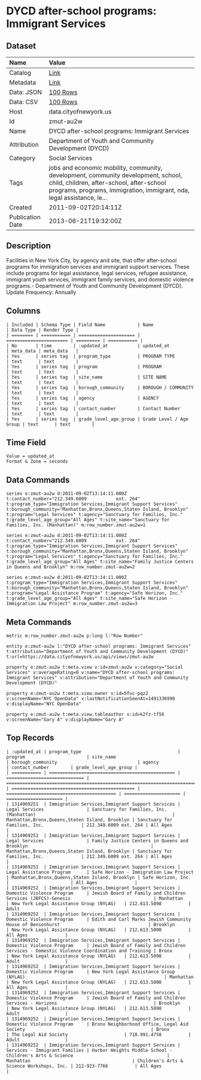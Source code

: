 # DYCD after-school programs: Immigrant Services

## Dataset

| Name | Value |
| :--- | :---- |
| Catalog | [Link](https://catalog.data.gov/dataset/dycd-after-school-programs-immigrant-services-d29b6) |
| Metadata | [Link](https://data.cityofnewyork.us/api/views/zmut-au2w) |
| Data: JSON | [100 Rows](https://data.cityofnewyork.us/api/views/zmut-au2w/rows.json?max_rows=100) |
| Data: CSV | [100 Rows](https://data.cityofnewyork.us/api/views/zmut-au2w/rows.csv?max_rows=100) |
| Host | data.cityofnewyork.us |
| Id | zmut-au2w |
| Name | DYCD after-school programs: Immigrant Services |
| Attribution | Department of Youth and Community Development (DYCD) |
| Category | Social Services |
| Tags | jobs and economic mobility, community, development, community development, school, child, children, after-school, after-school programs, programs, immigration, immigrant, nda, legal assistance, le... |
| Created | 2011-09-02T20:14:11Z |
| Publication Date | 2013-06-21T19:32:00Z |

## Description

Facilities in New York City, by agency and site, that offer after-school programs for immigration services and immigrant support services. These include programs for legal assistance, legal services, refugee assistance, immigrant youth services, immigrant family services, and domestic violence programs.- Department of Youth and Community Development (DYCD). 
Update Frequency: Annually

## Columns

```ls
| Included | Schema Type | Field Name            | Name                    | Data Type | Render Type |
| ======== | =========== | ===================== | ======================= | ========= | =========== |
| No       | time        | :updated_at           | updated_at              | meta_data | meta_data   |
| Yes      | series tag  | program_type          | PROGRAM TYPE            | text      | text        |
| Yes      | series tag  | program               | PROGRAM                 | text      | text        |
| Yes      | series tag  | site_name             | SITE NAME               | text      | text        |
| Yes      | series tag  | borough_community     | BOROUGH / COMMUNITY     | text      | text        |
| Yes      | series tag  | agency                | AGENCY                  | text      | text        |
| Yes      | series tag  | contact_number        | Contact Number          | text      | text        |
| Yes      | series tag  | grade_level_age_group | Grade Level / Age Group | text      | text        |
```

## Time Field

```ls
Value = updated_at
Format & Zone = seconds
```

## Data Commands

```ls
series e:zmut-au2w d:2011-09-02T13:14:11.000Z t:contact_number="212.349.6009           ext. 264" t:program_type="Immigration Services,Immigrant Support Services" t:borough_community="Manhattan,Bronx,Queens,Staten Island, Brooklyn" t:program="Legal Services" t:agency="Sanctuary for Families, Inc." t:grade_level_age_group="All Ages" t:site_name="Sanctuary for Families, Inc. (Manhattan)" m:row_number.zmut-au2w=1

series e:zmut-au2w d:2011-09-02T13:14:11.000Z t:contact_number="212.349.6009           ext. 264" t:program_type="Immigration Services,Immigrant Support Services" t:borough_community="Manhattan,Bronx,Queens,Staten Island, Brooklyn" t:program="Legal Services" t:agency="Sanctuary for Families, Inc." t:grade_level_age_group="All Ages" t:site_name="Family Justice Centers in Queens and Brooklyn" m:row_number.zmut-au2w=2

series e:zmut-au2w d:2011-09-02T13:14:11.000Z t:program_type="Immigration Services,Immigrant Support Services" t:borough_community="Manhattan,Bronx,Queens,Staten Island, Brooklyn" t:program="Legal Assistance Program" t:agency="Safe Horizon, Inc." t:grade_level_age_group="All Ages" t:site_name="Safe Horizon - Immigration Law Project" m:row_number.zmut-au2w=3
```

## Meta Commands

```ls
metric m:row_number.zmut-au2w p:long l:"Row Number"

entity e:zmut-au2w l:"DYCD after-school programs: Immigrant Services" t:attribution="Department of Youth and Community Development (DYCD)" t:url=https://data.cityofnewyork.us/api/views/zmut-au2w

property e:zmut-au2w t:meta.view v:id=zmut-au2w v:category="Social Services" v:averageRating=0 v:name="DYCD after-school programs: Immigrant Services" v:attribution="Department of Youth and Community Development (DYCD)"

property e:zmut-au2w t:meta.view.owner v:id=5fuc-pqz2 v:screenName="NYC OpenData" v:lastNotificationSeenAt=1491336998 v:displayName="NYC OpenData"

property e:zmut-au2w t:meta.view.tableauthor v:id=k2fz-tf56 v:screenName="Gary A" v:displayName="Gary A"
```

## Top Records

```ls
| :updated_at | program_type                                    | program                       | site_name                                                                                  | borough_community                              | agency                                    | contact_number        | grade_level_age_group | 
| =========== | =============================================== | ============================= | ========================================================================================== | ============================================== | ========================================= | ===================== | ===================== | 
| 1314969251  | Immigration Services,Immigrant Support Services | Legal Services                | Sanctuary for Families, Inc. (Manhattan)                                                   | Manhattan,Bronx,Queens,Staten Island, Brooklyn | Sanctuary for Families, Inc.              | 212.349.6009 ext. 264 | All Ages              | 
| 1314969251  | Immigration Services,Immigrant Support Services | Legal Services                | Family Justice Centers in Queens and Brooklyn                                              | Manhattan,Bronx,Queens,Staten Island, Brooklyn | Sanctuary for Families, Inc.              | 212.349.6009 ext. 264 | All Ages              | 
| 1314969251  | Immigration Services,Immigrant Support Services | Legal Assistance Program      | Safe Horizon - Immigration Law Project                                                     | Manhattan,Bronx,Queens,Staten Island, Brooklyn | Safe Horizon, Inc.                        |                       | All Ages              | 
| 1314969252  | Immigration Services,Immigrant Support Services | Domestic Violence Program     | Jewish Board of Family and Children Services (JBFCS)-Genesis                               | Manhattan                                      | New York Legal Assistance Group (NYLAG)   | 212.613.5098          | Adult                 | 
| 1314969252  | Immigration Services,Immigrant Support Services | Domestic Violence Program     | Edith and Carl Marks Jewish Community House of Bensonhurst                                 | Brooklyn                                       | New York Legal Assistance Group (NYLAG)   | 212.613.5000          | All Ages              | 
| 1314969252  | Immigration Services,Immigrant Support Services | Domestic Violence Program     | Jewish Board of Family and Children Services - Domestic Violence Coordination and Training | Bronx                                          | New York Legal Assistance Group (NYLAG)   | 212.613.5098          | Adult                 | 
| 1314969252  | Immigration Services,Immigrant Support Services | Domestic Violence Program     | New York Legal Assistance Group (NYLAG)                                                    | Manhattan                                      | New York Legal Assistance Group (NYLAG)   | 212.613.5000          | All Ages              | 
| 1314969252  | Immigration Services,Immigrant Support Services | Domestic Violence Program     | Jewish Board of Family and Children Services - Horizons                                    | Brooklyn                                       | New York Legal Assistance Group (NYLAG)   | 212.613.5098          | Adult                 | 
| 1314969252  | Immigration Services,Immigrant Support Services | Domestic Violence Program     | Bronx Neighborhood Office, Legal Aid Society                                               | Bronx                                          | The Legal Aid Society                     | 718.991.4758          | Adult                 | 
| 1314969252  | Immigration Services,Immigrant Support Services | Services - Immigrant Families | Harbor Heights Middle School - Children's Arts & Science                                   | Manhattan                                      | Children's Arts & Science Workshops, Inc. | 212-923-7766          | All Ages              | 
```